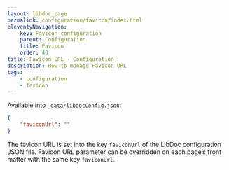 ```yaml
---
layout: libdoc_page
permalink: configuration/favicon/index.html
eleventyNavigation:
    key: Favicon configuration
    parent: Configuration
    title: Favicon
    order: 40
title: Favicon URL - Configuration
description: How to manage Favicon URL
tags:
    - configuration
    - favicon
---
```


Available into `_data/libdocConfig.json`:

```json
{
    "faviconUrl": ""
}
```

The favicon URL is set into the key `faviconUrl` of the LibDoc configuration JSON file. Favicon URL parameter can be overridden on each page’s front matter with the same key `faviconUrl`.
